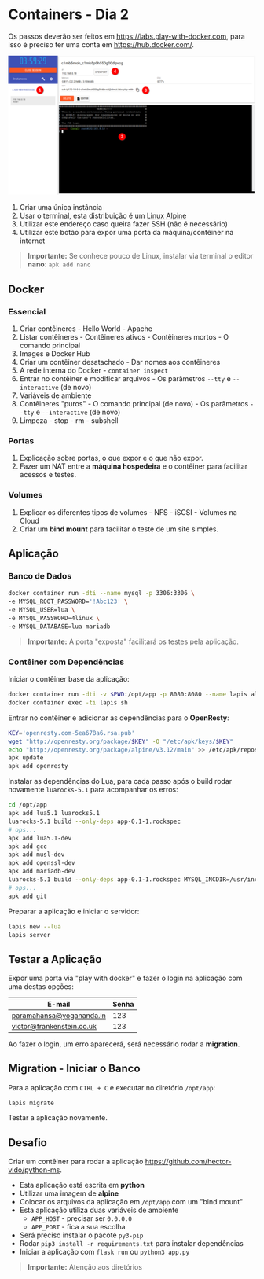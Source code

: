 # Containers - Dia 2

Os passos deverão ser feitos em https://labs.play-with-docker.com, para isso é preciso ter uma conta em https://hub.docker.com/.

![Play With Docker](images/play-with-docker.png)

  1. Criar uma única instância
  2. Usar o terminal, esta distribuição é um [Linux Alpine](https://alpinelinux.org/)
  3. Utilizar este endereço caso queira fazer SSH (não é necessário)
  4. Utilizar este botão para expor uma porta da máquina/contêiner na internet

> **Importante:** Se conhece pouco de Linux, instalar via terminal o editor **nano**: `apk add nano`

## Docker

### Essencial

  1. Criar contêineres
    - Hello World
    - Apache
  2. Listar contêineres
    - Contêineres ativos
    - Contêineres mortos
    - O comando principal
  3. Images e Docker Hub
  4. Criar um contêiner desatachado
    - Dar nomes aos contêineres
  5. A rede interna do Docker
    - `container inspect`
  6. Entrar no contêiner e modificar arquivos
    - Os parâmetros `--tty` e `--interactive` (de novo)
  7. Variáveis de ambiente
  8. Contêineres "puros"
    - O comando principal (de novo)
    - Os parâmetros `--tty` e `--interactive` (de novo)
  9. Limpeza
    - stop
    - rm
    - subshell

### Portas

  1. Explicação sobre portas, o que expor e o que não expor.
  2. Fazer um NAT entre a **máquina hospedeira** e o contêiner para facilitar acessos e testes.

### Volumes

  1. Explicar os diferentes tipos de volumes
    - NFS
    - iSCSI
    - Volumes na Cloud
  2. Criar um **bind mount** para facilitar o teste de um site simples.

## Aplicação

### Banco de Dados

```bash
docker container run -dti --name mysql -p 3306:3306 \
-e MYSQL_ROOT_PASSWORD='!Abc123' \
-e MYSQL_USER=lua \
-e MYSQL_PASSWORD=4linux \
-e MYSQL_DATABASE=lua mariadb
```

> **Importante:** A porta "exposta" facilitará os testes pela aplicação.

### Contêiner com Dependências

Iniciar o contêiner base da aplicação:

```bash
docker container run -dti -v $PWD:/opt/app -p 8080:8080 --name lapis alpine
docker container exec -ti lapis sh
```

Entrar no contêiner e adicionar as dependências para o **OpenResty**:

```bash
KEY='openresty.com-5ea678a6.rsa.pub'
wget "http://openresty.org/package/$KEY" -O "/etc/apk/keys/$KEY"
echo "http://openresty.org/package/alpine/v3.12/main" >> /etc/apk/repositories
apk update
apk add openresty
```

Instalar as dependências do Lua, para cada passo após o build rodar novamente `luarocks-5.1` para acompanhar os erros:

```bash
cd /opt/app
apk add lua5.1 luarocks5.1
luarocks-5.1 build --only-deps app-0.1-1.rockspec
# ops...
apk add lua5.1-dev
apk add gcc
apk add musl-dev
apk add openssl-dev
apk add mariadb-dev
luarocks-5.1 build --only-deps app-0.1-1.rockspec MYSQL_INCDIR=/usr/include/mysql
# ops...
apk add git
```

Preparar a aplicação e iniciar o servidor:

```bash
lapis new --lua
lapis server
```

## Testar a Aplicação

Expor uma porta via "play with docker" e fazer o login na aplicação com uma destas opções:

| E-mail                    | Senha |
|---------------------------|-------|
| paramahansa@yogananda.in  | 123   |
| victor@frankenstein.co.uk | 123   |

Ao fazer o login, um erro aparecerá, será necessário rodar a **migration**.

## Migration - Iniciar o Banco

Para a aplicação com `CTRL + C` e executar no diretório `/opt/app`:

```bash
lapis migrate
```

Testar a aplicação novamente.

## Desafio

Criar um contêiner para rodar a aplicação https://github.com/hector-vido/python-ms.

  - Esta aplicação está escrita em **python**
  - Utilizar uma imagem de **alpine**
  - Colocar os arquivos da aplicação em `/opt/app` com um "bind mount"
  - Esta aplicação utiliza duas variáveis de ambiente
    - `APP_HOST` - precisar ser `0.0.0.0`
    - `APP_PORT` - fica a sua escolha
  - Será preciso instalar o pacote `py3-pip`
  - Rodar `pip3 install -r requirements.txt` para instalar dependências
  - Iniciar a aplicação com `flask run` ou `python3 app.py`

> **Importante:** Atenção aos diretórios
